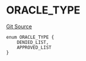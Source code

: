 # ORACLE_TYPE
[Git Source](https://github.com/thrackle-io/tron/blob/f7f6e3590faaa9c8f0fe0115492201b8f8dd1711/src/protocol/economic/ruleProcessor/RuleCodeData.sol)


```solidity
enum ORACLE_TYPE {
    DENIED_LIST,
    APPROVED_LIST
}
```


